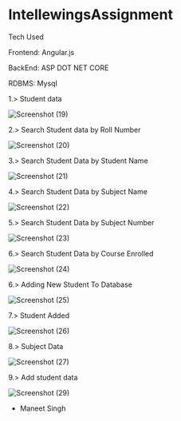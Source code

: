 # IntellewingsAssignment
Tech Used  

Frontend: Angular.js 

BackEnd: ASP DOT NET CORE

RDBMS: Mysql

1.> Student data

![Screenshot (19)](https://user-images.githubusercontent.com/79306181/206937452-bc82eed1-4b44-400a-aded-882ed0a4881b.png)

2.> Search Student data by Roll Number

![Screenshot (20)](https://user-images.githubusercontent.com/79306181/206937511-14a6746d-ce03-4c14-85ca-7fe2cb40501d.png)

3.> Search Student Data by Student Name

![Screenshot (21)](https://user-images.githubusercontent.com/79306181/206937636-d7e6acf6-a53e-49ed-90f8-a378cec959fe.png)

4.> Search Student Data by Subject Name

![Screenshot (22)](https://user-images.githubusercontent.com/79306181/206937722-ed8f2ab7-3cd5-49f9-8287-5d2fcfbaefee.png)

5.> Search Student Data by Subject Number

![Screenshot (23)](https://user-images.githubusercontent.com/79306181/206937749-b4b5492b-62e9-412c-971a-0889f20a56cd.png)

6.> Search Student Data by Course Enrolled

![Screenshot (24)](https://user-images.githubusercontent.com/79306181/206937774-7efc6909-98ef-45f2-bfef-ab902c043e62.png)

6.> Adding New Student To Database  

![Screenshot (25)](https://user-images.githubusercontent.com/79306181/206937836-523222dd-9aa2-488e-9b94-88e8c392ca27.png)

7.> Student Added 

![Screenshot (26)](https://user-images.githubusercontent.com/79306181/206937901-3aed691f-e41c-494e-8f1c-441db5cc7293.png)

8.> Subject Data

![Screenshot (27)](https://user-images.githubusercontent.com/79306181/206937991-58be3188-3abf-4623-ac10-e3145a10531b.png)

9.> Add student data

![Screenshot (29)](https://user-images.githubusercontent.com/79306181/206938144-f036cd54-1684-44d4-9c7c-de0f13db48ee.png)


 - Maneet Singh
